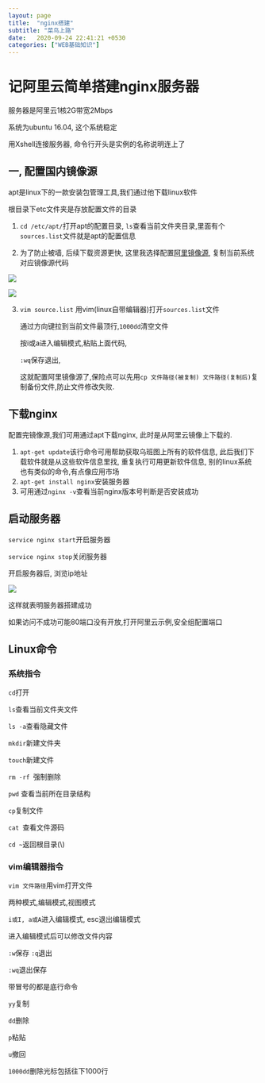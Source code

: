 ```yaml
---
layout: page
title:  "nginx搭建"
subtitle: "菜鸟上路"
date:   2020-09-24 22:41:21 +0530
categories: ["WEB基础知识"]
---
```


# 记阿里云简单搭建nginx服务器

服务器是阿里云1核2G带宽2Mbps

系统为ubuntu 16.04, 这个系统稳定

用Xshell连接服务器, 命令行开头是实例的名称说明连上了



## 一, 配置国内镜像源

apt是linux下的一款安装包管理工具,我们通过他下载linux软件

根目录下etc文件夹是存放配置文件的目录

1. `cd /etc/apt/`打开apt的配置目录, `ls`查看当前文件夹目录,里面有个`sources.list`文件就是apt的配置信息

2. 为了防止被墙, 后续下载资源更快, 这里我选择配置[阿里镜像源](https://developer.aliyun.com/mirror/), 复制当前系统对应镜像源代码

![](D:\workSpace\blog\myBlog\_posts\image\wubantu.png)

![](D:\workSpace\blog\myBlog\_posts\image\conf.png)

3. `vim source.list` 用vim(linux自带编辑器)打开`sources.list`文件

   通过方向键拉到当前文件最顶行,`1000dd`清空文件

   按i或a进入编辑模式,粘贴上面代码, 

   `:wq`保存退出,

   这就配置阿里镜像源了,保险点可以先用`cp 文件路径(被复制) 文件路径(复制后)`复制备份文件,防止文件修改失败.

## 下载nginx

配置完镜像源,我们可用通过apt下载nginx, 此时是从阿里云镜像上下载的.

1. `apt-get update`该行命令可用帮助获取乌班图上所有的软件信息, 此后我们下载软件就是从这些软件信息里找, 重复执行可用更新软件信息, 别的linux系统也有类似的命令,有点像应用市场
2. `apt-get install nginx`安装服务器
3. 可用通过`nginx -v`查看当前nginx版本号判断是否安装成功



## 启动服务器

`service nginx start`开启服务器

`service nginx stop`关闭服务器

开启服务器后, 浏览ip地址

![](D:\workSpace\blog\myBlog\_posts\image\nginx.png)

这样就表明服务器搭建成功

如果访问不成功可能80端口没有开放,打开阿里云示例,安全组配置端口

## Linux命令

### 系统指令

`cd`打开

`ls`查看当前文件夹文件

`ls -a`查看隐藏文件

`mkdir`新建文件夹

`touch`新建文件

`rm -rf `强制删除

`pwd` 查看当前所在目录结构

`cp`复制文件

`cat `查看文件源码

`cd ~`返回根目录(\\)

### vim编辑器指令

`vim 文件路径`用vim打开文件

两种模式,编辑模式,视图模式

`i或I, a或A`进入编辑模式, esc退出编辑模式

进入编辑模式后可以修改文件内容

`:w`保存
`:q`退出

`:wq`退出保存

带冒号的都是底行命令

`yy`复制

`dd`删除

`p`粘贴

`u`撤回

`1000dd`删除光标包括往下1000行
